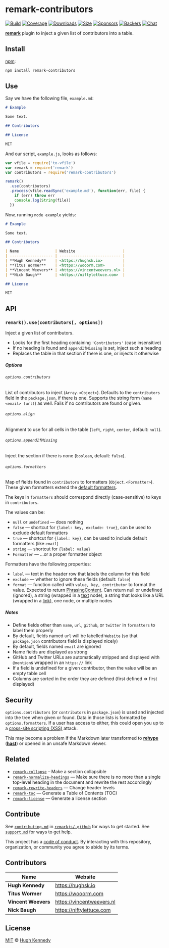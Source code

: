# remark-contributors

[![Build][build-badge]][build]
[![Coverage][coverage-badge]][coverage]
[![Downloads][downloads-badge]][downloads]
[![Size][size-badge]][size]
[![Sponsors][sponsors-badge]][collective]
[![Backers][backers-badge]][collective]
[![Chat][chat-badge]][chat]

[**remark**][remark] plugin to inject a given list of contributors into a table.

## Install

[npm][]:

```sh
npm install remark-contributors
```

## Use

Say we have the following file, `example.md`:

```markdown
# Example

Some text.

## Contributors

## License

MIT
```

And our script, `example.js`, looks as follows:

```js
var vfile = require('to-vfile')
var remark = require('remark')
var contributors = require('remark-contributors')

remark()
  .use(contributors)
  .process(vfile.readSync('example.md'), function(err, file) {
    if (err) throw err
    console.log(String(file))
  })
```

Now, running `node example` yields:

```markdown
# Example

Some text.

## Contributors

| Name                | Website                     |
| ------------------- | --------------------------- |
| **Hugh Kennedy**    | <https://hughsk.io>         |
| **Titus Wormer**    | <https://wooorm.com>        |
| **Vincent Weevers** | <https://vincentweevers.nl> |
| **Nick Baugh**      | <https://niftylettuce.com>  |

## License

MIT
```

## API

### `remark().use(contributors[, options])`

Inject a given list of contributors.

*   Looks for the first heading containing `'Contributors'` (case insensitive)
*   If no heading is found and `appendIfMissing` is set, inject such a heading
*   Replaces the table in that section if there is one, or injects it otherwise

##### Options

###### `options.contributors`

List of contributors to inject (`Array.<Object>`).
Defaults to the `contributors` field in the `package.json`, if there is one.
Supports the string form (`name <email> (url)`) as well.
Fails if no contributors are found or given.

###### `options.align`

Alignment to use for all cells in the table (`left`, `right`, `center`,
default: `null`).

###### `options.appendIfMissing`

Inject the section if there is none (`boolean`, default: `false`).

###### `options.formatters`

Map of fields found in `contributors` to formatters (`Object.<Formatter>`).
These given formatters extend the [default formatters][formatters].

The keys in `formatters` should correspond directly (case-sensitive) to keys in
`contributors`.

The values can be:

*   `null` or `undefined` — does nothing
*   `false` — shortcut for `{label: key, exclude: true}`, can be used to exclude
    default formatters
*   `true` — shortcut for `{label: key}`, can be used to include default
    formatters (like `email`)
*   `string` — shortcut for `{label: value}`
*   `Formatter` — …or a proper formatter object

Formatters have the following properties:

*   `label` — text in the header row that labels the column for this field
*   `exclude` — whether to ignore these fields (default: `false`)
*   `format` — function called with `value, key, contributor` to format
    the value.  Expected to return [PhrasingContent][].  Can return null or
    undefined (ignored), a string (wrapped in a [text][] node), a string that
    looks like a URL (wrapped in a [link][]), one node, or multiple nodes

##### Notes

*   Define fields other than `name`, `url`, `github`, or `twitter` in
    `formatters` to label them properly
*   By default, fields named `url` will be labelled `Website` (so that
    `package.json` contributors field is displayed nicely)
*   By default, fields named `email` are ignored
*   Name fields are displayed as strong
*   GitHub and Twitter URLs are automatically stripped and displayed with
    `@mention`s wrapped in an `https://` link
*   If a field is undefined for a given contributor, then the value will be an
    empty table cell
*   Columns are sorted in the order they are defined (first defined => first
    displayed)

## Security

`options.contributors` (or `contributors` in `package.json`) is used and
injected into the tree when given or found.
Data in those lists is formatted by `options.formatters`.
If a user has access to either, this could open you up to a
[cross-site scripting (XSS)][xss] attack.

This may become a problem if the Markdown later transformed to
[**rehype**][rehype] ([**hast**][hast]) or opened in an unsafe Markdown viewer.

## Related

*   [`remark-collapse`](https://github.com/Rokt33r/remark-collapse)
    – Make a section collapsible
*   [`remark-normalize-headings`](https://github.com/eush77/remark-normalize-headings)
    — Make sure there is no more than a single top-level heading in the document
    and rewrite the rest accordingly
*   [`remark-rewrite-headers`](https://github.com/strugee/remark-rewrite-headers)
    — Change header levels
*   [`remark-toc`](https://github.com/remarkjs/remark-toc)
    — Generate a Table of Contents (TOC)
*   [`remark-license`](https://github.com/remarkjs/remark-license)
    — Generate a license section

## Contribute

See [`contributing.md`][contributing] in [`remarkjs/.github`][health] for ways
to get started.
See [`support.md`][support] for ways to get help.

This project has a [code of conduct][coc].
By interacting with this repository, organization, or community you agree to
abide by its terms.

## Contributors

| Name                | Website                     |
| ------------------- | --------------------------- |
| **Hugh Kennedy**    | <https://hughsk.io>         |
| **Titus Wormer**    | <https://wooorm.com>        |
| **Vincent Weevers** | <https://vincentweevers.nl> |
| **Nick Baugh**      | <https://niftylettuce.com>  |

## License

[MIT][license] © [Hugh Kennedy][author]

<!-- Definitions -->

[build-badge]: https://img.shields.io/travis/remarkjs/remark-contributors/master.svg

[build]: https://travis-ci.org/remarkjs/remark-contributors

[coverage-badge]: https://img.shields.io/codecov/c/github/remarkjs/remark-contributors.svg

[coverage]: https://codecov.io/github/remarkjs/remark-contributors

[downloads-badge]: https://img.shields.io/npm/dm/remark-contributors.svg

[downloads]: https://www.npmjs.com/package/remark-contributors

[size-badge]: https://img.shields.io/bundlephobia/minzip/remark-contributors.svg

[size]: https://bundlephobia.com/result?p=remark-contributors

[sponsors-badge]: https://opencollective.com/unified/sponsors/badge.svg

[backers-badge]: https://opencollective.com/unified/backers/badge.svg

[collective]: https://opencollective.com/unified

[chat-badge]: https://img.shields.io/badge/chat-spectrum-7b16ff.svg

[chat]: https://spectrum.chat/unified/remark

[npm]: https://docs.npmjs.com/cli/install

[health]: https://github.com/remarkjs/.github

[contributing]: https://github.com/remarkjs/.github/blob/master/contributing.md

[support]: https://github.com/remarkjs/.github/blob/master/support.md

[coc]: https://github.com/remarkjs/.github/blob/master/code-of-conduct.md

[license]: license

[author]: https://hughsk.io

[remark]: https://github.com/remarkjs/remark

[text]: https://github.com/syntax-tree/mdast#text

[link]: https://github.com/syntax-tree/mdast#link

[phrasingcontent]: https://github.com/syntax-tree/mdast/blob/master/readme.md#phrasingcontent

[formatters]: formatters.js

[xss]: https://en.wikipedia.org/wiki/Cross-site_scripting

[rehype]: https://github.com/rehypejs/rehype

[hast]: https://github.com/syntax-tree/hast
